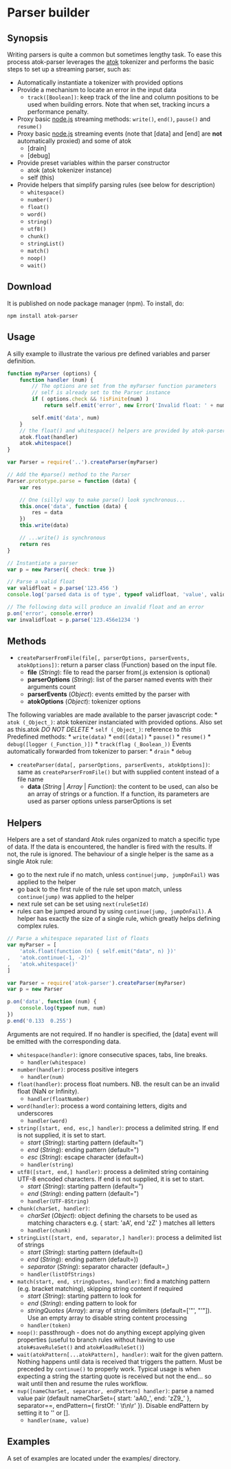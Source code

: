 # Parser builder

## Synopsis

Writing parsers is quite a common but sometimes lengthy task. To ease this process atok-parser leverages the [atok](https://github.com/pierrec/node-atok) tokenizer and performs the basic steps to set up a streaming parser, such as:

* Automatically instantiate a tokenizer with provided options
* Provide a mechanism to locate an error in the input data
	* `track([Boolean])`: keep track of the line and column positions to be used when building errors. Note that when set, tracking incurs a performance penalty.
* Proxy basic [node.js](http://nodejs.org) streaming methods: `write()`, `end()`, `pause()` and `resume()`
* Proxy basic [node.js](http://nodejs.org) streaming events (note that [data] and [end] are __not__ automatically proxied) and some of atok
	* [drain]
	* [debug]
* Provide preset variables within the parser constructor
	* atok (atok tokenizer instance)
	* self (this)
* Provide helpers that simplify parsing rules (see below for description)
	* `whitespace()`
	* `number()`
	* `float()`
	* `word()`
	* `string()`
	* `utf8()`
	* `chunk()`
	* `stringList()`
	* `match()`
	* `noop()`
	* `wait()`


## Download

It is published on node package manager (npm). To install, do:

    npm install atok-parser


## Usage

A silly example to illustrate the various pre defined variables and parser definition.

``` javascript
function myParser (options) {
	function handler (num) {
		// The options are set from the myParser function parameters
		// self is already set to the Parser instance
		if ( options.check && !isFinite(num) )
			return self.emit('error', new Error('Invalid float: ' + num))

		self.emit('data', num)
	}
	// the float() and whitespace() helpers are provided by atok-parser
	atok.float(handler)
	atok.whitespace()
}

var Parser = require('..').createParser(myParser)

// Add the #parse() method to the Parser
Parser.prototype.parse = function (data) {
	var res

	// One (silly) way to make parse() look synchronous...
	this.once('data', function (data) {
		res = data
	})
	this.write(data)

	// ...write() is synchronous
	return res
}

// Instantiate a parser
var p = new Parser({ check: true })

// Parse a valid float
var validfloat = p.parse('123.456 ')
console.log('parsed data is of type', typeof validfloat, 'value', validfloat)

// The following data will produce an invalid float and an error
p.on('error', console.error)
var invalidfloat = p.parse('123.456e1234 ')
```


## Methods

* `createParserFromFile(file[, parserOptions, parserEvents, atokOptions])`: return a parser class (Function) based on the input file.
	* __file__ (_String_): file to read the parser from(.js extension is optional)
	* __parserOptions__ (_String_): list of the parser named events with their arguments count
	* __parserEvents__ (_Object_): events emitted by the parser with
	* __atokOptions__ (_Object_): tokenizer options

The following variables are made available to the parser javascript code:
	* `atok (_Object_)`: atok tokenizer instanciated with provided options. Also set as this.atok *DO NOT DELETE*
	* `self (_Object_)`: reference to _this_
 Predefined methods:
	* `write(data)`
	* `end([data])`
	* `pause()`
	* `resume()`
	* `debug([logger (_Function_)])`
	* `track(flag (_Boolean_))`
 Events automatically forwarded from tokenizer to parser:
	* `drain`
	* `debug`

* `createParser(data[, parserOptions, parserEvents, atokOptions])`: same as `createParserFromFile()` but with supplied content instead of a file name
	* __data__ (_String_ | _Array_ | _Function_): the content to be used, can also be an array of strings or a function. If a function, its parameters are used as parser options unless parserOptions is set


## Helpers

Helpers are a set of standard Atok rules organized to match a specific type of data. If the data is encountered, the handler is fired with the results. If not, the rule is ignored. The behaviour of a single helper is the same as a single Atok rule:

* go to the next rule if no match, unless `continue(jump, jumpOnFail)` was applied to the helper
* go back to the first rule of the rule set upon match, unless `continue(jump)` was applied to the helper
* next rule set can be set using `next(ruleSetId)`
* rules can be jumped around by using `continue(jump, jumpOnFail)`. A helper has exactly the size of a single rule, which greatly helps defining complex rules.

``` javascript
// Parse a whitespace separated list of floats
var myParser = [
	'atok.float(function (n) { self.emit("data", n) })'
,	'atok.continue(-1, -2)'
,	'atok.whitespace()'
]

var Parser = require('atok-parser').createParser(myParser)
var p = new Parser

p.on('data', function (num) {
	console.log(typeof num, num)
})
p.end('0.133  0.255')
```

Arguments are not required. If no handler is specified, the [data] event will be emitted with the corresponding data.

* `whitespace(handler)`: ignore consecutive spaces, tabs, line breaks.
	* `handler(whitespace)`
* `number(handler)`: process positive integers
	* `handler(num)`
* `float(handler)`: process float numbers. NB. the result can be an invalid float (NaN or Infinity).
	* `handler(floatNumber)`
* `word(handler)`: process a word containing letters, digits and underscores
	* `handler(word)`
* `string([start, end, esc,] handler)`: process a delimited string. If end is not supplied, it is set to start.
	* _start_ (_String_): starting pattern (default=")
	* _end_ (_String_): ending pattern (default=")
	* _esc_ (_String_): escape character (default=\)
	* `handler(string)`
* `utf8([start, end,] handler)`: process a delimited string containing UTF-8 encoded characters. If end is not supplied, it is set to start.
	* _start_ (_String_): starting pattern (default=")
	* _end_ (_String_): ending pattern (default=")
	* `handler(UTF-8String)`
* `chunk(charSet, handler)`: 
	* _charSet_ (_Object_): object defining the charsets to be used as matching characters e.g. { start: 'aA', end 'zZ' } matches all letters
	* `handler(chunk)`
* `stringList([start, end, separator,] handler)`: process a delimited list of strings
	* _start_ (_String_): starting pattern (default=()
	* _end_ (_String_): ending pattern (default=))
	* _separator_ (_String_): separator character (default=,)
	* `handler(listOfStrings)`
* `match(start, end, stringQuotes, handler)`: find a matching pattern (e.g. bracket matching), skipping string content if required
	* _start_ (_String_): starting pattern to look for
	* _end_ (_String_): ending pattern to look for
	* _stringQuotes_ (_Array_): array of string delimiters (default=['"', "'"]). Use an empty array to disable string content processing
	* `handler(token)`
* `noop()`: passthrough - does not do anything except applying given properties (useful to branch rules without having to use `atok#saveRuleSet()` and `atok#loadRuleSet()`)
* `wait(atokPattern[...atokPattern], handler)`: wait for the given pattern. Nothing happens until data is received that triggers the pattern. Must be preceded by `continue()` to properly work. Typical usage is when expecting a string the starting quote is received but not the end... so wait until then and resume the rules workflow.
* `nvp([nameCharSet, separator, endPattern] handler)`: parse a named value pair (default nameCharSet={ start: 'aA0_', end: 'zZ9_' }, separator==, endPattern={ firstOf: ' \t\n\r' }). Disable endPattern by setting it to '' or [].
	* `handler(name, value)`


## Examples

A set of examples are located under the examples/ directory.